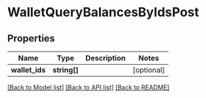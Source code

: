 # WalletQueryBalancesByIdsPost

## Properties
Name | Type | Description | Notes
------------ | ------------- | ------------- | -------------
**wallet_ids** | **string[]** |  | [optional] 

[[Back to Model list]](../README.md#documentation-for-models) [[Back to API list]](../README.md#documentation-for-api-endpoints) [[Back to README]](../README.md)



